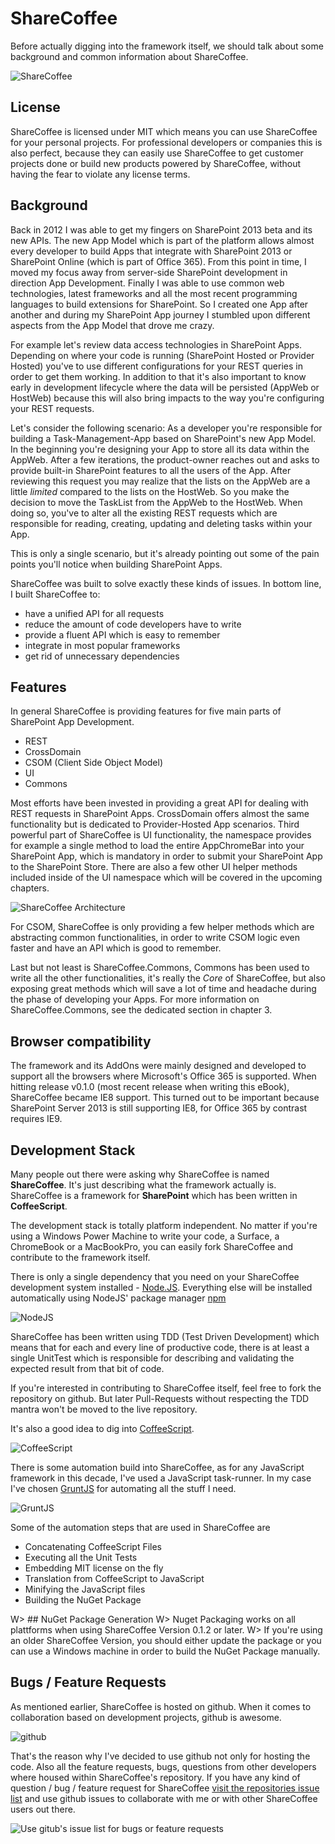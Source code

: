 # ShareCoffee

Before actually digging into the framework itself, we should talk about some background and common information about ShareCoffee.

![ShareCoffee](images/ShareCoffee_small.png)
## License

ShareCoffee is licensed under MIT which means you can use ShareCoffee for your personal projects. For professional developers or companies this is also perfect, because they can easily use ShareCoffee to get customer projects done or build new products powered by ShareCoffee, without having the fear to violate any license terms.

## Background

Back in 2012 I was able to get my fingers on SharePoint 2013 beta and its new APIs. The new App Model which is part of the platform allows almost every developer to build Apps that integrate with SharePoint 2013 or SharePoint Online (which is part of Office 365).
From this point in time, I moved my focus away from server-side SharePoint development in direction App Development. Finally I was able to use common web technologies, latest frameworks and all the most recent programming languages to build extensions for SharePoint. So I created one App after another and
during my SharePoint App journey I stumbled upon different aspects from the App Model that drove me crazy.

For example let's review data access technologies in SharePoint Apps. Depending on where your code is running (SharePoint Hosted or Provider Hosted) you've to use different configurations for your REST queries in order to get them working. In addition to that it's also important to know early in development lifecycle
where the data will be persisted (AppWeb or HostWeb) because this will also bring impacts to the way you're configuring your REST requests.

Let's consider the following scenario: As a developer you're responsible for building a Task-Management-App based on SharePoint's new App Model. In the beginning you're designing your App to store all its data within the AppWeb. After a few iterations, the product-owner reaches out and asks to provide built-in SharePoint features
to all the users of the App. After reviewing this request you may realize that the lists on the AppWeb are a little *limited* compared to the lists on the HostWeb. So you make the decision to move the TaskList from the AppWeb to the HostWeb. When doing so, you've to alter all the existing REST requests which are responsible for
reading, creating, updating and deleting tasks within your App.

This is only a single scenario, but it's already pointing out some of the pain points you'll notice when building SharePoint Apps.

ShareCoffee was built to solve exactly these kinds of issues. In bottom line, I built ShareCoffee to:

 * have a unified API for all requests
 * reduce the amount of code developers have to write
 * provide a fluent API which is easy to remember
 * integrate in most popular frameworks
 * get rid of unnecessary dependencies

## Features

In general ShareCoffee is providing features for five main parts of SharePoint App Development.

 * REST
 * CrossDomain
 * CSOM (Client Side Object Model)
 * UI
 * Commons

Most efforts have been invested in providing a great API for dealing with REST requests in SharePoint Apps. CrossDomain offers almost the same functionality but is dedicated to Provider-Hosted App scenarios. Third powerful part of ShareCoffee is UI functionality, the namespace provides for example a single method to load the entire AppChromeBar into your SharePoint App, which is mandatory in order to submit your SharePoint App to the SharePoint Store. There are also a few other UI helper methods included inside of the UI namespace which will be covered in the upcoming chapters.

![ShareCoffee Architecture](images/about_sharecoffee/architecture.png)

For CSOM, ShareCoffee is only providing a few helper methods which are abstracting common functionalities, in order to write CSOM logic even faster and have an API which is good to remember.

Last but not least is ShareCoffee.Commons, Commons has been used to write all the other functionalities, it's really the *Core* of ShareCoffee, but also exposing great methods which will save a lot of time and headache during the phase of developing your Apps. For more information on ShareCoffee.Commons, see the dedicated section in chapter 3.

## Browser compatibility

The framework and its AddOns were mainly designed and developed to support all the browsers where Microsoft's Office 365 is supported. When hitting release v0.1.0 (most recent release when writing this eBook), ShareCoffee became IE8 support. This turned out to be important because SharePoint Server 2013 is still supporting IE8, for Office 365 by contrast requires IE9.

## Development Stack

Many people out there were asking why ShareCoffee is named **ShareCoffee**. It's just describing what the framework actually is. ShareCoffee is a framework for **SharePoint** which has been written in **CoffeeScript**.

The development stack is totally platform independent. No matter if you're using a Windows Power Machine to write your code, a Surface, a ChromeBook or a MacBookPro, you can easily fork ShareCoffee and contribute to the framework itself.

There is only a single dependency that you need on your ShareCoffee development system installed - [Node.JS](http://nodejs.org). Everything else will be installed automatically using NodeJS' package manager [npm](http://npmjs.org)

![NodeJS](images/nodejs.png)

ShareCoffee has been written using TDD (Test Driven Development) which means that for each and every line of productive code, there is at least a single UnitTest which is responsible for describing and validating the expected result from that bit of code.

If you're interested in contributing to ShareCoffee itself, feel free to fork the repository on github. But later Pull-Requests without respecting the TDD mantra won't be moved to the live repository.

It's also a good idea to dig into [CoffeeScript](http://coffeescript.org).

![CoffeeScript](images/coffeescript.png)

There is some automation build into ShareCoffee, as for any JavaScript framework in this decade, I've used a JavaScript task-runner. In my case I've chosen [GruntJS](http://gruntjs.com) for automating all the stuff I need.

![GruntJS](images/gruntjs.png)

Some of the automation steps that are used in ShareCoffee are

  * Concatenating CoffeeScript Files
  * Executing all the Unit Tests
  * Embedding MIT license on the fly
  * Translation from CoffeeScript to JavaScript
  * Minifying the JavaScript files
  * Building the NuGet Package

W> ## NuGet Package Generation
W> Nuget Packaging works on all plattforms when using ShareCoffee Version 0.1.2 or later.
W> If you're using an older ShareCoffee Version, you should either update the package or you can use a Windows machine in order to build the NuGet Package manually.


## Bugs / Feature Requests

As mentioned earlier, ShareCoffee is hosted on github. When it comes to collaboration based on development projects, github is awesome.

![github](images/github.png)

That's the reason why I've decided to use github not only for hosting the code. Also all the feature requests, bugs, questions from other developers where housed within ShareCoffee's repository. If you have any kind of question / bug / feature request for ShareCoffee
[visit the repositories issue list](https://github.com/ShareCoffee/ShareCoffee/issues) and use github issues to collaborate with me or with other ShareCoffee users out there.

![Use gitub's issue list for bugs or feature requests](images/about_sharecoffee/github_issues.png)
